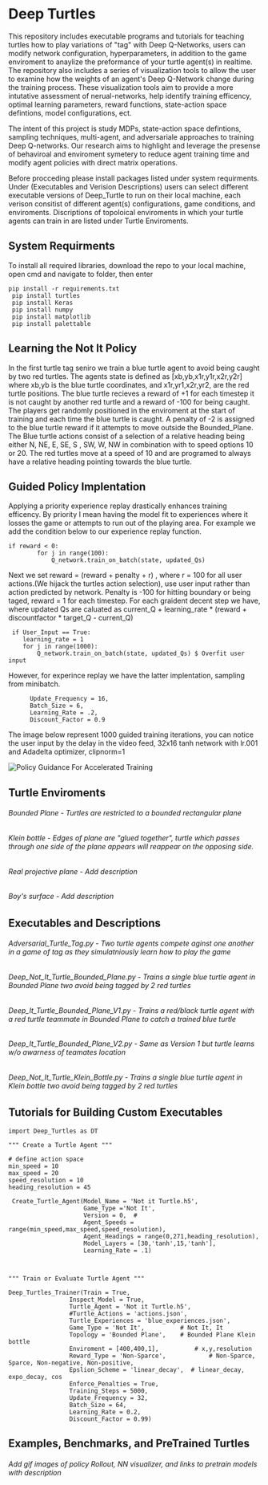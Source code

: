 # Deep Turtles
This repository includes executable programs and tutorials for teaching turtles how to play variations of "tag" with Deep Q-Networks, users can modify network configuration, hyperparameters, in addition to the game enviroment to anaylize the preformance of your turtle agent(s) in realtime. The repository also includes a series of visualization tools to allow the user to examine how the weights of an agent's Deep Q-Network change during the training process. These visualization tools aim to provide a more intutative assessment of nerual-networks, help identify training efficency, optimal learning parameters, reward functions, state-action space defintions, model configurations, ect. 

 The intent of this project is study MDPs, state-action space defintions, sampling techniques, multi-agent, and adversariale approaches to training Deep Q-networks. Our research aims to highlight and leverage the presense of behaviroal and enviroment symetery to reduce agent training time and modify agent policies with direct matrix operations.

Before procceding please install packages listed under system requirments. Under (Executables and Verision Descriptions) users can select different executable versions of Deep_Turtle to run on their local machine, each verison consitist of different agent(s) configurations, game conditions, and enviroments. Discriptions of topoloical enviroments in which your turtle agents can train in are listed under Turtle Enviroments.


## System Requirments 
To install all required libraries, download the repo to your local machine, open cmd and navigate to folder, then enter

    pip install -r requirements.txt
     pip install turtles
     pip install Keras
     pip install numpy
     pip install matplotlib
     pip install palettable


## Learning the Not It Policy 
In the first turtle tag seniro we train a blue turtle agent to avoid being caught by two red turtles.
The agents state is defined as [xb,yb,x1r,y1r,x2r,y2r] where xb,yb is the blue turtle coordinates, and x1r,yr1,x2r,yr2, are the red turtle positions. The blue turtle recieves a reward of +1 for each timestep it is not caught by another red turtle and a reward of -100 for being caught. The players get randomly positioned in the enviroment at the start of training and each time the blue turtle is caught. A penalty of -2 is assigned to the blue turtle reward if it attempts to move outside the Bounded_Plane. The Blue turtle actions consist of a selection of a relative heading being either N, NE, E, SE, S , SW, W, NW in combination with to speed options 10 or 20. The red turtles move at a speed of 10 and are programed to always have a relative heading pointing towards the blue turtle. 


## Guided Policy Implentation 
Applying a priority experience replay drastically enhances training efficency. By priority I mean having the model fit to experiences where it losses the game or attempts to run out of the playing area. For example we add the condition below to our experience replay function.

    if reward < 0:  
            for j in range(100):     
                Q_network.train_on_batch(state, updated_Qs)
     
Next we set  reward = (reward + penalty + r) , where r = 100 for all user actions.(We hijack the turtles action selection), use user input rather than action predicted by network. Penalty is -100 for hitting boundary or being taged, reward = 1 for each timestep. For each graident decent step we have, where updated Qs are caluated as current_Q + learning_rate * (reward + discountfactor * target_Q - current_Q)

     if User_Input == True:
        learning_rate = 1
        for j in range(1000):     
            Q_network.train_on_batch(state, updated_Qs) $ Overfit user input 
            
However, for experince replay we have the latter implentation, sampling from minibatch. 


          Update_Frequency = 16,
          Batch_Size = 6,
          Learning_Rate = .2,
          Discount_Factor = 0.9


The image below represent 1000 guided training iterations, you can notice the user input by the delay in the video feed, 
32x16 tanh network with lr.001 and Adadelta optimizer, clipnorm=1



![Policy Guidance For Accelerated Training](https://github.com/Jesse-Redford/Deep_Turtles/blob/master/G_Policy.gif?raw=true)



## Turtle Enviroments 

###### Bounded Plane - Turtles are restricted to a bounded rectangular plane 
###### Klein bottle - Edges of plane are "glued together", turtle which passes through one side of the plane appears will reappear on the opposing side.
###### Real projective plane - Add description
###### Boy's surface - Add description


## Executables and Descriptions

###### Adversarial_Turtle_Tag.py - Two turtle agents compete aginst one another in a game of tag as they simulatniously learn how to play the game 

###### Deep_Not_It_Turtle_Bounded_Plane.py - Trains a single blue turtle agent in Bounded Plane two avoid being tagged by 2 red turtles 

###### Deep_It_Turtle_Bounded_Plane_V1.py - Trains a red/black turtle agent with a red turtle teammate in Bounded Plane to catch a trained blue turtle
###### Deep_It_Turtle_Bounded_Plane_V2.py -  Same as Version 1 but turtle learns w/o awarness of teamates location

###### Deep_Not_It_Turtle_Klein_Bottle.py - Trains a single blue turtle agent in Klein bottle two avoid being tagged by 2 red turtles 


## Tutorials for Building Custom Executables

    import Deep_Turtles as DT
    
    """ Create a Turtle Agent """
    
    # define action space
    min_speed = 10
    max_speed = 20
    speed_resolution = 10
    heading_resolution = 45

     Create_Turtle_Agent(Model_Name = 'Not it Turtle.h5', 
                         Game_Type ='Not It', 
                         Version = 0,  # 
                         Agent_Speeds = range(min_speed,max_speed,speed_resolution),            
                         Agent_Headings = range(0,271,heading_resolution), 
                         Model_Layers = [30,'tanh',15,'tanh'],
                         Learning_Rate = .1)
                    
                        
                        
    """ Train or Evaluate Turtle Agent """
    
    Deep_Turtles_Trainer(Train = True,
                     Inspect_Model = True,
                     Turtle_Agent = 'Not it Turtle.h5',
                     #Turtle_Actions = 'actions.json',
                     Turtle_Experiences = 'blue_experiences.json',
                     Game_Type = 'Not It',          # Not It, It
                     Topology = 'Bounded Plane',    # Bounded Plane Klein bottle
                     Enviroment = [400,400,1],          # x,y,resolution
                     Reward_Type = 'Non-Sparce',            # Non-Sparce, Sparce, Non-negative, Non-positive, 
                     Epslion_Scheme = 'linear_decay',  # linear_decay, expo_decay, cos
                     Enforce_Penalties = True,
                     Training_Steps = 5000,
                     Update_Frequency = 32,
                     Batch_Size = 64,
                     Learning_Rate = 0.2,
                     Discount_Factor = 0.99)



## Examples, Benchmarks, and PreTrained Turtles

###### Add gif images of policy Rollout, NN visualizer, and links to pretrain models with description
